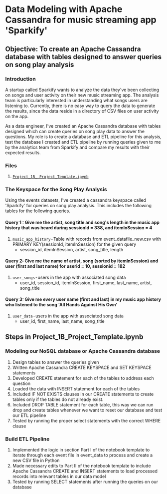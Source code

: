 # Data Modeling with Apache Cassandra for music streaming app 'Sparkify'

## Objective: To create an Apache Cassandra database with tables designed to answer queries on song play analysis

### Introduction

A startup called Sparkify wants to analyze the data they've been collecting on songs and user activity on their new music streaming app. The analysis team is particularly interested in understanding what songs users are listening to. Currently, there is no easy way to query the data to generate the results, since the data reside in a directory of CSV files on user activity on the app.

As a data engineer, I've created an Apache Cassandra database with tables designed which can create queries on song play data to answer the questions. My role is to create a database and ETL pipeline for this analysis, test the database I created and ETL pipeline by running queries given to me by the analytics team from Sparkify and compare my results with their expected results.

### Files

1. [`Project_1B_ Project_Template.ipynb`](Project_1B_Project_Template.ipynb)

### The Keyspace for the Song Play Analysis

Using the events datasets, I've created a cassandra keyspace called 'Sparkify' for queries on song play analysis. This includes the following tables for the following queries.

#### Query 1 : Give me the artist, song title and song's length in the music app history that was heard during sessionId = 338, and itemInSession = 4

1. `music_app_history` - Table with records from event_datafile_new.csv with PRIMARY KEY(sessionId, itemInSession) for the given query
     - session_id, itemInSession, artist, song_title, length

#### Query 2: Give me the name of artist, song (sorted by itemInSession) and user (first and last name) for userid = 10, sessionid = 182

1. `user_songs` - users in the app with associated song data
    - user_id, session_id, itemInSession, first_name, last_name, artist, song_title

#### Query 3: Give me every user name (first and last) in my music app history who listened to the song 'All Hands Against His Own'

1. `user_data` - users in the app with associated song data
    - user_id, first_name, last_name, song_title


## Steps in Project_1B_Project_Template.ipynb

### Modeling our NoSQL database or Apache Cassandra database

1. Design tables to answer the queries given
2. Written Apache Cassandra CREATE KEYSPACE and SET KEYSPACE statements
3. Developed CREATE statement for each of the tables to address each question
4. Loaded the data with INSERT statement for each of the tables
5. Included IF NOT EXISTS clauses in our CREATE statements to create tables only if the tables do not already exist.
6. Included DROP TABLE statement for each table, this way we can run drop and create tables whenever we want to reset our database and test our ETL pipeline
7. Tested by running the proper select statements with the correct WHERE clause

### Build ETL Pipeline
1. Implemented the logic in section Part I of the notebook template to iterate through each event file in event_data to process and create a new CSV file in Python
2. Made necessary edits to Part II of the notebook template to include Apache Cassandra CREATE and INSERT statements to load processed records into relevant tables in our data model
3. Tested by running SELECT statements after running the queries on our database
